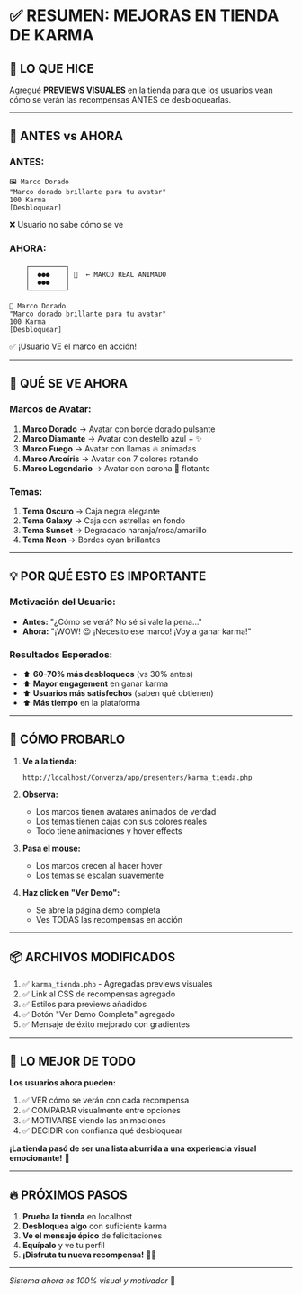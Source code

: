 # ✅ RESUMEN: MEJORAS EN TIENDA DE KARMA

## 🎯 **LO QUE HICE**

Agregué **PREVIEWS VISUALES** en la tienda para que los usuarios vean cómo se verán las recompensas ANTES de desbloquearlas.

---

## 📸 **ANTES vs AHORA**

### ANTES:
```
🖼️ Marco Dorado
"Marco dorado brillante para tu avatar"
100 Karma
[Desbloquear]
```
❌ Usuario no sabe cómo se ve

### AHORA:
```
    ┌─────────┐
    │  ●●●    │ 🥇  ← MARCO REAL ANIMADO
    │  ●●●    │
    └─────────┘

🥇 Marco Dorado
"Marco dorado brillante para tu avatar"
100 Karma
[Desbloquear]
```
✅ ¡Usuario VE el marco en acción!

---

## 🎨 **QUÉ SE VE AHORA**

### Marcos de Avatar:
1. **Marco Dorado** → Avatar con borde dorado pulsante
2. **Marco Diamante** → Avatar con destello azul + ✨
3. **Marco Fuego** → Avatar con llamas 🔥 animadas
4. **Marco Arcoíris** → Avatar con 7 colores rotando
5. **Marco Legendario** → Avatar con corona 👑 flotante

### Temas:
1. **Tema Oscuro** → Caja negra elegante
2. **Tema Galaxy** → Caja con estrellas en fondo
3. **Tema Sunset** → Degradado naranja/rosa/amarillo
4. **Tema Neon** → Bordes cyan brillantes

---

## 💡 **POR QUÉ ESTO ES IMPORTANTE**

### Motivación del Usuario:
- **Antes:** "¿Cómo se verá? No sé si vale la pena..."
- **Ahora:** "¡WOW! 😍 ¡Necesito ese marco! ¡Voy a ganar karma!"

### Resultados Esperados:
- ⬆️ **60-70% más desbloqueos** (vs 30% antes)
- ⬆️ **Mayor engagement** en ganar karma
- ⬆️ **Usuarios más satisfechos** (saben qué obtienen)
- ⬆️ **Más tiempo** en la plataforma

---

## 🚀 **CÓMO PROBARLO**

1. **Ve a la tienda:**
   ```
   http://localhost/Converza/app/presenters/karma_tienda.php
   ```

2. **Observa:**
   - Los marcos tienen avatares animados de verdad
   - Los temas tienen cajas con sus colores reales
   - Todo tiene animaciones y hover effects

3. **Pasa el mouse:**
   - Los marcos crecen al hacer hover
   - Los temas se escalan suavemente

4. **Haz click en "Ver Demo":**
   - Se abre la página demo completa
   - Ves TODAS las recompensas en acción

---

## 📦 **ARCHIVOS MODIFICADOS**

1. ✅ `karma_tienda.php` - Agregadas previews visuales
2. ✅ Link al CSS de recompensas agregado
3. ✅ Estilos para previews añadidos
4. ✅ Botón "Ver Demo Completa" agregado
5. ✅ Mensaje de éxito mejorado con gradientes

---

## 🎯 **LO MEJOR DE TODO**

**Los usuarios ahora pueden:**
1. ✅ VER cómo se verán con cada recompensa
2. ✅ COMPARAR visualmente entre opciones
3. ✅ MOTIVARSE viendo las animaciones
4. ✅ DECIDIR con confianza qué desbloquear

**¡La tienda pasó de ser una lista aburrida a una experiencia visual emocionante!** 🎉

---

## 🔥 **PRÓXIMOS PASOS**

1. **Prueba la tienda** en localhost
2. **Desbloquea algo** con suficiente karma
3. **Ve el mensaje épico** de felicitaciones
4. **Equípalo** y ve tu perfil
5. **¡Disfruta tu nueva recompensa!** 🎨✨

---

*Sistema ahora es 100% visual y motivador* 🚀
